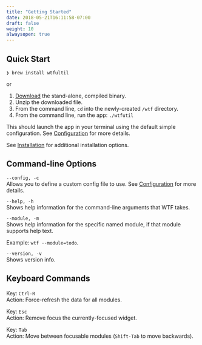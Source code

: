 ```yaml
---
title: "Getting Started"
date: 2018-05-21T16:11:58-07:00
draft: false
weight: 10
alwaysopen: true
---
```


## Quick Start

`❯ brew install wtfultil`

or

1. <a href="https://github.com/wtfutil/wtf/releases">Download</a> the stand-alone, compiled binary.
2. Unzip the downloaded file.
3. From the command line, `cd` into the newly-created `/wtf` directory.
4. From the command line, run the app: `./wtfutil`

This should launch the app in your terminal using the default simple
configuration. See [Configuration](/configuration/files) for
more details.

See [Installation](/installation/) for additional installation options.

## Command-line Options

`--config, -c` <br />
Allows you to define a custom config file to use. See [Configuration](/configuration/files) for more details.

`--help, -h` <br />
Shows help information for the command-line arguments that WTF takes.

`--module, -m` <br />
Shows help information for the specific named module, if that module supports help text.

Example: `wtf --module=todo`.

`--version, -v` <br />
Shows version info.

## Keyboard Commands

<span class="caption">Key:</span> `Ctrl-R` <br />
<span class="caption">Action:</span> Force-refresh the data for all modules.

<span class="caption">Key:</span> `Esc` <br />
<span class="caption">Action:</span> Remove focus the currently-focused
widget.

<span class="caption">Key:</span> `Tab` <br />
<span class="caption">Action:</span> Move between focusable modules (`Shift-Tab` to move backwards).

